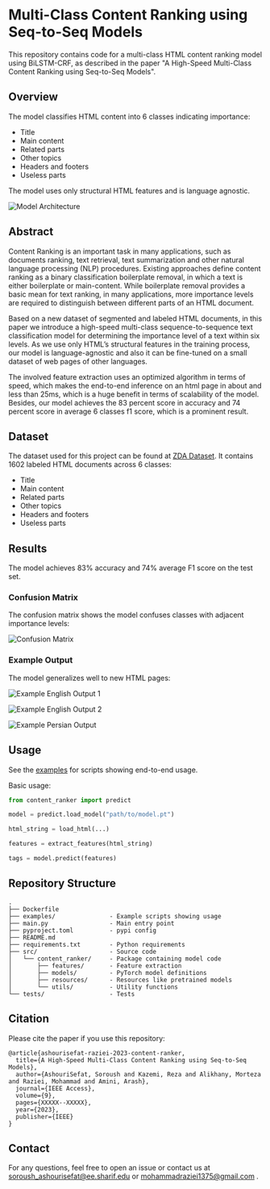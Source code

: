 <!--
Here is a draft README.md for the GitHub repository of your paper:

# Multi-Class Content Ranking using Seq-to-Seq Models

This is the code repository for the paper "A High-Speed Multi-Class Content Ranking using Seq-to-Seq Models". 

## Abstract

Content Ranking is an important task in many applications, such as documents ranking, text retrieval, text summarization and other natural language processing (NLP) procedures. Existing approaches define content ranking as a binary classification boilerplate removal, in which a text is either boilerplate or main-content. While boilerplate removal provides a basic mean for text ranking, in many applications, more importance levels are required to distinguish between different parts of an HTML document. 

Based on a new dataset of segmented and labeled HTML documents, in this paper we introduce a high-speed multi-class sequence-to-sequence text classification model for determining the importance level of a text within six levels. As we use only HTML’s structural features in the training process, our model is language-agnostic and also it can be fine-tuned on a small dataset of web pages of other languages. 

The involved feature extraction uses an optimized algorithm in terms of speed, which makes the end-to-end inference on an html page in about and less than 25ms, which is a huge benefit in terms of scalability of the model. Besides, our model achieves the 83 percent score in accuracy and 74 percent score in average 6 classes f1 score, which is a prominent result.

## Requirements

- Python 3.6+
- PyTorch 1.0+
- Transformers 4.0+
- Seqeval 0.0.12
- Beautifulsoup4 4.6.0

## Dataset

The dataset used for this project can be found at [ZDA Dataset](https://www.kaggle.com/datasets/sorousham/zda-dataset-1602). It contains 1602 labeled HTML documents across 6 classes:

- Title 
- Main content
- Related parts
- Other topics
- Headers and footers
- Useless parts

## Usage

The main scripts are:

- `feature_extraction.py` - extracts features from HTML documents
- `train.py` - trains the BiLSTM-CRF model
- `predict.py` - makes predictions on new HTML documents

To extract features:

```
python feature_extraction.py --data path/to/data --output path/to/features
``` 

To train the model: 

```
python train.py --train path/to/train/features --dev path/to/dev/features 
```

To make predictions:

```
python predict.py --model path/to/model --data path/to/data --output path/to/predictions
```

Pre-trained models are provided in the `models/` directory.

## Results

Our best BiLSTM-CRF model achieves 83% accuracy and 74% average F1 score on the test set. See the paper for more details on the results.

### Confusion Matrix

The confusion matrix for our best model BiLSTM-CRF 6 is shown below:

![Confusion Matrix](figures/confusion_matrix.png)

We see that the model confuses each class with its adjacent classes more than its non-adjacent classes.

## Citation

If you use this code for your research, please cite our paper:

```
@article{ashourisefat2021highspeed,
  title={A High-Speed Multi-Class Content Ranking using Seq-to-Seq Models},
  author={AshouriSefat, Soroush and Kazemi, Reza and Alikhany, Morteza and Raziei, Mohammad and Amini, Arash},
  journal={IEEE Access},
  volume={9},
  pages={XXXXX--XXXXX}, 
  year={2021},
  publisher={IEEE}
}
```

## Contact

For any questions, feel free to open an issue or contact me at soroush_ashourisefat@ee.sharif.edu.

-->

# Multi-Class Content Ranking using Seq-to-Seq Models

This repository contains code for a multi-class HTML content ranking model using BiLSTM-CRF, as described in the paper "A High-Speed Multi-Class Content Ranking using Seq-to-Seq Models".

## Overview

The model classifies HTML content into 6 classes indicating importance:

- Title
- Main content  
- Related parts
- Other topics
- Headers and footers
- Useless parts

The model uses only structural HTML features and is language agnostic. 

![Model Architecture](docs/readme/figures/model-architecture.png)

## Abstract

Content Ranking is an important task in many applications, such as documents ranking, text retrieval, text summarization and other natural language processing (NLP) procedures. Existing approaches define content ranking as a binary classification boilerplate removal, in which a text is either boilerplate or main-content. While boilerplate removal provides a basic mean for text ranking, in many applications, more importance levels are required to distinguish between different parts of an HTML document. 

Based on a new dataset of segmented and labeled HTML documents, in this paper we introduce a high-speed multi-class sequence-to-sequence text classification model for determining the importance level of a text within six levels. As we use only HTML’s structural features in the training process, our model is language-agnostic and also it can be fine-tuned on a small dataset of web pages of other languages. 

The involved feature extraction uses an optimized algorithm in terms of speed, which makes the end-to-end inference on an html page in about and less than 25ms, which is a huge benefit in terms of scalability of the model. Besides, our model achieves the 83 percent score in accuracy and 74 percent score in average 6 classes f1 score, which is a prominent result.



## Dataset

The dataset used for this project can be found at [ZDA Dataset](https://www.kaggle.com/datasets/sorousham/zda-dataset-1602). It contains 1602 labeled HTML documents across 6 classes:

- Title 
- Main content
- Related parts
- Other topics
- Headers and footers
- Useless parts


## Results

The model achieves 83% accuracy and 74% average F1 score on the test set.

### Confusion Matrix

The confusion matrix shows the model confuses classes with adjacent importance levels:

![Confusion Matrix](docs/readme/figures/confusion-matrix.png) 

### Example Output

The model generalizes well to new HTML pages:

![Example English Output 1](docs/readme/figures/example-english-page-1.png)

![Example English Output 2](docs/readme/figures/example-english-page-2.png)

![Example Persian Output](docs/readme/figures/example-persian-page-1.png)

## Usage

See the [examples](examples/) for scripts showing end-to-end usage.

Basic usage:

```python
from content_ranker import predict

model = predict.load_model("path/to/model.pt") 

html_string = load_html(...)

features = extract_features(html_string) 

tags = model.predict(features)
```

## Repository Structure

```
.
├── Dockerfile
├── examples/               - Example scripts showing usage
├── main.py                 - Main entry point  
├── pyproject.toml          - pypi config
├── README.md
├── requirements.txt        - Python requirements
├── src/                    - Source code
│   └── content_ranker/     - Package containing model code
│       ├── features/       - Feature extraction  
│       ├── models/         - PyTorch model definitions
│       ├── resources/      - Resources like pretrained models
│       └── utils/          - Utility functions
└── tests/                  - Tests
```

## Citation

Please cite the paper if you use this repository:

```
@article{ashourisefat-raziei-2023-content-ranker,
  title={A High-Speed Multi-Class Content Ranking using Seq-to-Seq Models},
  author={AshouriSefat, Soroush and Kazemi, Reza and Alikhany, Morteza and Raziei, Mohammad and Amini, Arash},
  journal={IEEE Access},
  volume={9},
  pages={XXXXX--XXXXX},
  year={2023},
  publisher={IEEE}
}
```

## Contact

For any questions, feel free to open an issue or contact us at 
[soroush_ashourisefat@ee.sharif.edu](mailto:soroush_ashourisefat@ee.sharif.edu)
or 
[mohammadraziei1375@gmail.com](mailto:mohammadraziei1375@gmail.com)
.
